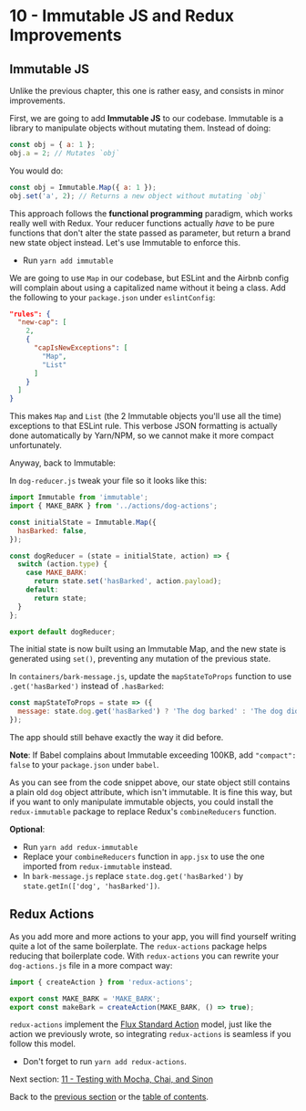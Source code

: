 # 10 - Immutable JS and Redux Improvements

## Immutable JS

Unlike the previous chapter, this one is rather easy, and consists in minor improvements.

First, we are going to add **Immutable JS** to our codebase. Immutable is a library to manipulate objects without mutating them. Instead of doing:

```javascript
const obj = { a: 1 };
obj.a = 2; // Mutates `obj`
```
You would do:
```javascript
const obj = Immutable.Map({ a: 1 });
obj.set('a', 2); // Returns a new object without mutating `obj`
```

This approach follows the **functional programming** paradigm, which works really well with Redux. Your reducer functions actually *have* to be pure functions that don't alter the state passed as parameter, but return a brand new state object instead. Let's use Immutable to enforce this.

- Run `yarn add immutable`

We are going to use `Map` in our codebase, but ESLint and the Airbnb config will complain about using a capitalized name without it being a class. Add the following to your `package.json` under `eslintConfig`:

```json
"rules": {
  "new-cap": [
    2,
    {
      "capIsNewExceptions": [
        "Map",
        "List"
      ]
    }
  ]
}
```
This makes `Map` and `List` (the 2 Immutable objects you'll use all the time) exceptions to that ESLint rule. This verbose JSON formatting is actually done automatically by Yarn/NPM, so we cannot make it more compact unfortunately.

Anyway, back to Immutable:

In `dog-reducer.js` tweak your file so it looks like this:

```javascript
import Immutable from 'immutable';
import { MAKE_BARK } from '../actions/dog-actions';

const initialState = Immutable.Map({
  hasBarked: false,
});

const dogReducer = (state = initialState, action) => {
  switch (action.type) {
    case MAKE_BARK:
      return state.set('hasBarked', action.payload);
    default:
      return state;
  }
};

export default dogReducer;
```

The initial state is now built using an Immutable Map, and the new state is generated using `set()`, preventing any mutation of the previous state.

In `containers/bark-message.js`, update the `mapStateToProps` function to use `.get('hasBarked')` instead of `.hasBarked`:

```javascript
const mapStateToProps = state => ({
  message: state.dog.get('hasBarked') ? 'The dog barked' : 'The dog did not bark',
});
```

The app should still behave exactly the way it did before.

**Note**: If Babel complains about Immutable exceeding 100KB, add `"compact": false` to your `package.json` under `babel`.

As you can see from the code snippet above, our state object still contains a plain old `dog` object attribute, which isn't immutable. It is fine this way, but if you want to only manipulate immutable objects, you could install the `redux-immutable` package to replace Redux's `combineReducers` function.

**Optional**:
- Run `yarn add redux-immutable`
- Replace your `combineReducers` function in `app.jsx` to use the one imported from `redux-immutable` instead.
- In `bark-message.js` replace `state.dog.get('hasBarked')` by `state.getIn(['dog', 'hasBarked'])`.

## Redux Actions

As you add more and more actions to your app, you will find yourself writing quite a lot of the same boilerplate. The `redux-actions` package helps reducing that boilerplate code. With `redux-actions` you can rewrite your `dog-actions.js` file in a more compact way:

```javascript
import { createAction } from 'redux-actions';

export const MAKE_BARK = 'MAKE_BARK';
export const makeBark = createAction(MAKE_BARK, () => true);
```

`redux-actions` implement the [Flux Standard Action](https://github.com/acdlite/flux-standard-action) model, just like the action we previously wrote, so integrating `redux-actions` is seamless if you follow this model.

- Don't forget to run `yarn add redux-actions`.

Next section: [11 - Testing with Mocha, Chai, and Sinon](/tutorial/11-testing-mocha-chai-sinon)

Back to the [previous section](/tutorial/9-redux) or the [table of contents](https://github.com/verekia/js-stack-from-scratch).
